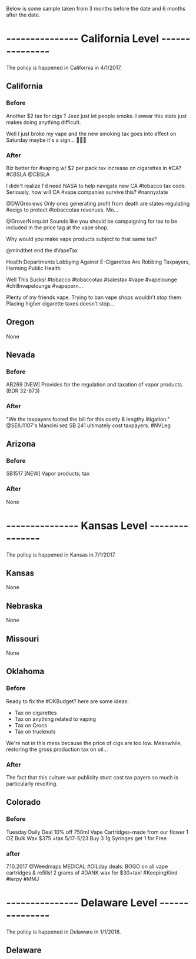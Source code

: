 Below is some sample taken from 3 months before the date and 6 months after the date.


# --------------- California Level ---------------
The policy is happened in California in 4/1/2017. 

## California
### Before
Another $2 tax for cigs ? Jeez just let people smoke. I swear this state just makes doing anything difficult.

Well I just broke my vape and the new smoking tax goes into effect on Saturday maybe it's a sign... 🙁🙄😒


### After
Biz better for #vaping w/ $2 per pack tax increase on cigarettes in #CA? #CBSLA @CBSLA 

I didn't realize I'd need NASA to help navigate new CA #tobacco tax code. Seriously, how will CA #vape companies survive this? #nannystate

@DWGreviews Only ones generating profit from death are states regulating #ecigs to protect #tobaccotax revenues. Mo… 

@GroverNorquist Sounds like you should be campaigning for tax to be included in the price tag at the vape shop.

Why would you make vape products subject to that same tax?

@mindthet end the #VapeTax

Health Departments Lobbying Against E-Cigarettes Are Robbing Taxpayers, Harming Public Health 

Well This Sucks! #tobacco #tobaccotax #salestax #vape #vapelounge #chillnvapelounge #vapeporn…

Plenty of my friends vape. Trying to ban vape shops wouldn’t stop them
Placing higher cigarette taxes doesn’t stop… 


## Oregon
None

## Nevada
### Before
AB269 [NEW] Provides for the regulation and taxation of vapor products. (BDR 32-873) 
### After
"We the taxpayers footed the bill for this costly &amp; lengthy litigation." @SEIU1107's Mancini sez SB 241 ultimately cost taxpayers. #NVLeg

## Arizona
### Before
SB1517 [NEW] Vapor products; tax 
### After
None




# --------------- Kansas Level ---------------
The policy is happened in Kansas in 7/1/2017.

## Kansas
None

## Nebraska
None

## Missouri
None


## Oklahoma
### Before
Ready to fix the #OKBudget? here are some ideas:
* Tax on cigarettes
* Tax on anything related to vaping
* Tax on Crocs
* Tax on trucknuts

We're not in this mess because the price of cigs are too low. Meanwhile, restoring the gross production tax on oil… 
### After
The fact that this culture war publicity stunt cost tax payers so much is particularly revolting. 


## Colorado
### Before
Tuesday Daily Deal 
10% off 750ml Vape Cartridges-made from our flower
1 OZ Bulk Wax $375 +tax
5/17-5/23  Buy 3 1g Syringes get 1 for Free
### after
7.10.2017 @Weedmaps MEDICAL #OILday deals: BOGO on all vape cartridges &amp; refills! 2 grams of #DANK wax for $30+tax! #KeepingKind #terpy #MMJ




# --------------- Delaware Level ---------------
The policy is happened in Delaware in 1/1/2018.

## Delaware


